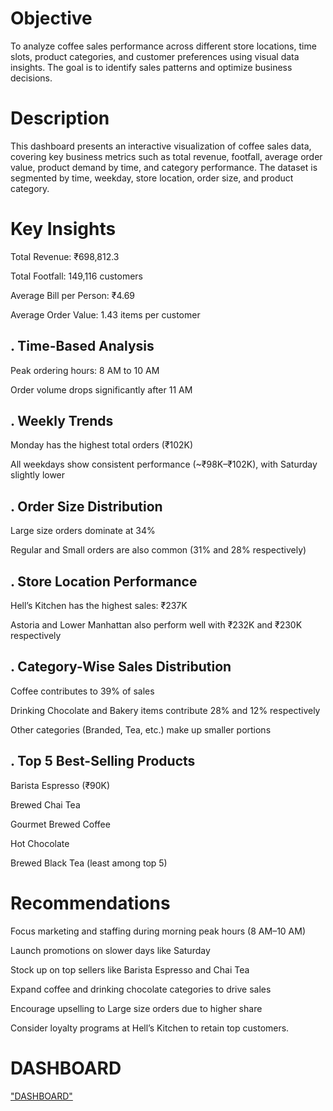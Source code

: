 # Objective
To analyze coffee sales performance across different store locations, time slots, product categories, and customer preferences using visual data insights. The goal is to identify sales patterns and optimize business decisions.

 # Description
This dashboard presents an interactive visualization of coffee sales data, covering key business metrics such as total revenue, footfall, average order value, product demand by time, and category performance. The dataset is segmented by time, weekday, store location, order size, and product category.

# Key Insights
Total Revenue: ₹698,812.3

Total Footfall: 149,116 customers

Average Bill per Person: ₹4.69

Average Order Value: 1.43 items per customer
## . Time-Based Analysis
Peak ordering hours: 8 AM to 10 AM

Order volume drops significantly after 11 AM

## . Weekly Trends
Monday has the highest total orders (₹102K)

All weekdays show consistent performance (~₹98K–₹102K), with Saturday slightly lower

## . Order Size Distribution
Large size orders dominate at 34%

Regular and Small orders are also common (31% and 28% respectively)

## . Store Location Performance
Hell’s Kitchen has the highest sales: ₹237K

Astoria and Lower Manhattan also perform well with ₹232K and ₹230K respectively

## . Category-Wise Sales Distribution
Coffee contributes to 39% of sales

Drinking Chocolate and Bakery items contribute 28% and 12% respectively

Other categories (Branded, Tea, etc.) make up smaller portions

## . Top 5 Best-Selling Products
Barista Espresso (₹90K)

Brewed Chai Tea

Gourmet Brewed Coffee

Hot Chocolate

Brewed Black Tea (least among top 5)

# Recommendations
Focus marketing and staffing during morning peak hours (8 AM–10 AM)

Launch promotions on slower days like Saturday

Stock up on top sellers like Barista Espresso and Chai Tea

Expand coffee and drinking chocolate categories to drive sales

Encourage upselling to Large size orders due to higher share

Consider loyalty programs at Hell’s Kitchen to retain top customers.


#  DASHBOARD
<a href="https://github.com/Priya1864/COFFE-SALES-ANALYSIS/blob/main/COFFESALES.png">"DASHBOARD"</a>

